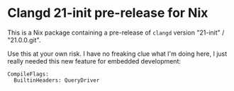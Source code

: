 # Clangd 21-init pre-release for Nix

This is a Nix package containing a pre-release of `clangd` version "21-init" / "21.0.0.git".

Use this at your own risk. I have no freaking clue what I'm doing here,
I just really needed this new feature for embedded development:

```
CompileFlags:
  BuiltinHeaders: QueryDriver
```
